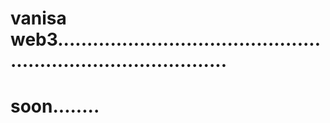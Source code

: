 # vanisa web3..................................................................................
# soon........
